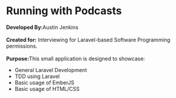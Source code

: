 # Running with Podcasts
<p><strong>Developed By:</strong>Austin Jenkins<br><br>
<strong>Created for:</strong> Interviewing for Laravel-based Software Programming permissions.<br><br>
<strong>Purpose:</strong>This small application is designed to showcase:</p>
<ul>
    <li>General Laravel Development</li>
    <li>TDD using Laravel</li>
    <li>Basic usage of EmberJS</li>
    <li>Basic usage of HTML/CSS</li>
</ul>